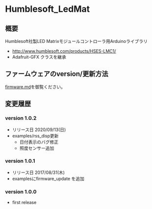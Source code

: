 # Humblesoft_LedMat

## 概要

Humblesoft社製LED Matrixモジュールコントローラ用Arduinoライブラリ

* http://www.humblesoft.com/products/HSES-LMC1/
* Adafruit-GFX クラスを継承


## ファームウェアのversion/更新方法

<a href="firmware.md">
firmware.md</a>を御覧ください。


## 変更履歴

### version 1.0.2

* リリース日 2020/09/13(日)
* examples/rss_disp更新
  * 日付表示のバグ修正
  * 照度センサー追加
  

### version 1.0.1  

* リリース日 2017/08/31(木)
* examplesにfirmware_update を追加

### version 1.0.0 

* first release